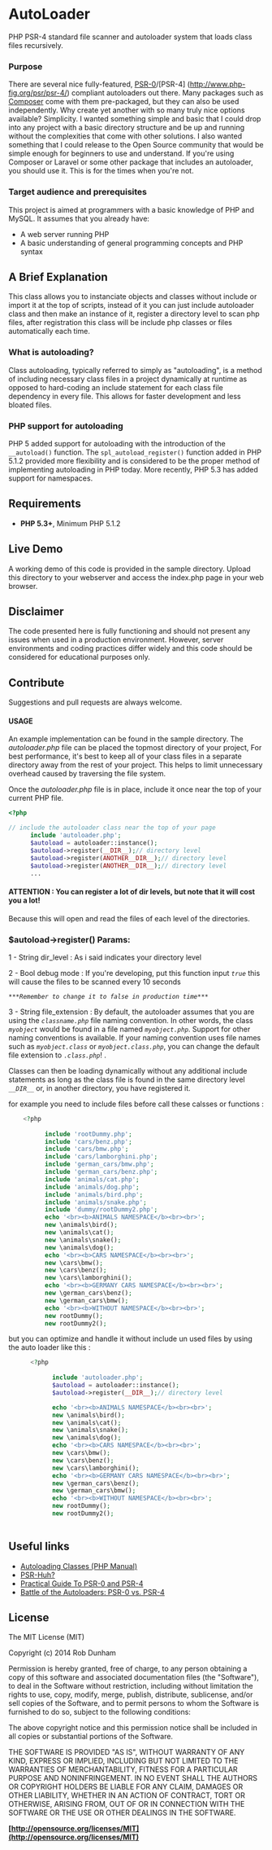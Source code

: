 # AutoLoader
PHP PSR-4 standard file scanner and autoloader system that loads class files recursively.


### Purpose

There are several nice fully-featured, [PSR-0](http://www.php-fig.org/psr/psr-0/)/[PSR-4]
(http://www.php-fig.org/psr/psr-4/) compliant autoloaders out there.  Many
packages such as [Composer]() come with them pre-packaged, but they can also be
used independently.  Why create yet another with so many truly nice options
available?  Simplicity.  I wanted something simple and basic that I could drop
into any project with a basic directory structure and be up and running without
the complexities that come with other solutions.  I also wanted something that
I could release to the Open Source community that would be simple enough for
beginners to use and understand.  If you're using Composer or Laravel or some
other package that includes an autoloader, you should use it.  This is for the
times when you're not.

### Target audience and prerequisites
This project is aimed at programmers with a basic knowledge of PHP and MySQL.
It assumes that you already have:
* A web server running PHP
* A basic understanding of general programming concepts and PHP syntax

## A Brief Explanation

This class allows you to instanciate objects and classes without include or import it at the top of
scripts, instead of it you can just include autoloader class and then make an instance of it, register a directory level to scan php files, after registration this class will be include php classes or files automatically each time. 

### What is autoloading?
Class autoloading, typically referred to simply as "autoloading", is a method
of including necessary class files in a project dynamically at runtime as
opposed to hard-coding an include statement for each class file dependency in
every file.  This allows for faster development and less bloated files.

### PHP support for autoloading
PHP 5 added support for autoloading with the introduction of the `__autoload()`
function.  The `spl_autoload_register()` function added in PHP 5.1.2 provided
more flexibility and is considered to be the proper method of implementing
autoloading in PHP today.  More recently, PHP 5.3 has added support for
namespaces.

## Requirements

* **PHP 5.3+**, Minimum PHP 5.1.2

## Live Demo
A working demo of this code is provided in the sample directory.  Upload this
directory to your webserver and access the index.php page in your web browser.

## Disclaimer

The code presented here is fully functioning and should not present any issues
when used in a production environment.  However, server environments and coding
practices differ widely and this code should be considered for educational
purposes only.

## Contribute

Suggestions and pull requests are always welcome.

#### USAGE

An example implementation can be found in the sample directory.  The
*autoloader.php* file can be placed the topmost directory of your project,
For best performance, it's best to keep all of your class files in a separate directory
away from the rest of your project.  This helps to limit unnecessary overhead
caused by traversing the file system.

Once the *autoloader.php* file is in place, include it once near the top of your
current PHP file.

```php
<?php

// include the autoloader class near the top of your page
      include 'autoloader.php';
      $autoload = autoloader::instance();
      $autoload->register(__DIR__);// directory level
      $autoload->register(ANOTHER__DIR__);// directory level
      $autoload->register(ANOTHER__DIR__);// directory level
      ...

```
#### ATTENTION : You can register a lot of dir levels, but note that it will cost you a lot!
Because this will open and read the files of each level of the directories.

### $autoload->register() Params:

1 - String dir_level : As i said indicates your directory level 

2 - Bool debug mode : If you're developing, put this function input *`true`*
this will cause the files to be scanned every 10 seconds

*`***Remember to change it to false in production time***`*

3 - String file_extension : By default, the autoloader assumes that you are using the *`classname.php`* file
naming convention.  In other words, the class *`myobject`* would be found in a
file named *`myobject.php`*.  Support for other naming conventions is available.
If your naming convention uses file names such as *`myobject.class`* or *`myobject.class.php`*, you can change the
default file extension to *`.class.php`*! .


Classes can then be loading dynamically without any additional include
statements as long as the class file is found in the same directory level *`__DIR__`* or, in 
another directory, you have registered it.

  for example you need to include files before call these calsses or functions : 

```php
    <?php
    
          include 'rootDummy.php';
          include 'cars/benz.php';
          include 'cars/bmw.php';
          include 'cars/lamborghini.php';
          include 'german_cars/bmw.php';
          include 'german_cars/benz.php';
          include 'animals/cat.php';
          include 'animals/dog.php';
          include 'animals/bird.php';
          include 'animals/snake.php';
          include 'dummy/rootDummy2.php';
          echo '<br><b>ANIMALS NAMESPACE</b><br><br>';
          new \animals\bird();
          new \animals\cat();
          new \animals\snake();
          new \animals\dog();
          echo '<br><b>CARS NAMESPACE</b><br><br>';
          new \cars\bmw();
          new \cars\benz();
          new \cars\lamborghini();
          echo '<br><b>GERMANY CARS NAMESPACE</b><br><br>';
          new \german_cars\benz();
          new \german_cars\bmw();
          echo '<br><b>WITHOUT NAMESPACE</b><br><br>';
          new rootDummy();
          new rootDummy2();
 ```
 but you can optimize and handle it without include un used files by using the auto loader like this :

```php
      <?php
      
            include 'autoloader.php';
            $autoload = autoloader::instance();
            $autoload->register(__DIR__);// directory level

            echo '<br><b>ANIMALS NAMESPACE</b><br><br>';
            new \animals\bird();
            new \animals\cat();
            new \animals\snake();
            new \animals\dog();
            echo '<br><b>CARS NAMESPACE</b><br><br>';
            new \cars\bmw();
            new \cars\benz();
            new \cars\lamborghini();
            echo '<br><b>GERMANY CARS NAMESPACE</b><br><br>';
            new \german_cars\benz();
            new \german_cars\bmw();
            echo '<br><b>WITHOUT NAMESPACE</b><br><br>';
            new rootDummy();
            new rootDummy2(); 
      
```

## Useful links

- [Autoloading Classes (PHP Manual)](http://php.net/manual/en/language.oop5.autoload.php)
- [PSR-Huh?](http://code.tutsplus.com/tutorials/psr-huh--net-29314)
- [Practical Guide To PSR-0 and PSR-4](http://engineeredweb.com/blog/2014/practical-guide-psr0-psr4/)
- [Battle of the Autoloaders: PSR-0 vs. PSR-4](http://www.sitepoint.com/battle-autoloaders-psr-0-vs-psr-4/)

      
## License

The MIT License (MIT)

Copyright (c) 2014 Rob Dunham

Permission is hereby granted, free of charge, to any person obtaining a copy
of this software and associated documentation files (the "Software"), to deal
in the Software without restriction, including without limitation the rights
to use, copy, modify, merge, publish, distribute, sublicense, and/or sell
copies of the Software, and to permit persons to whom the Software is
furnished to do so, subject to the following conditions:

The above copyright notice and this permission notice shall be included in all
copies or substantial portions of the Software.

THE SOFTWARE IS PROVIDED "AS IS", WITHOUT WARRANTY OF ANY KIND, EXPRESS OR
IMPLIED, INCLUDING BUT NOT LIMITED TO THE WARRANTIES OF MERCHANTABILITY,
FITNESS FOR A PARTICULAR PURPOSE AND NONINFRINGEMENT. IN NO EVENT SHALL THE
AUTHORS OR COPYRIGHT HOLDERS BE LIABLE FOR ANY CLAIM, DAMAGES OR OTHER
LIABILITY, WHETHER IN AN ACTION OF CONTRACT, TORT OR OTHERWISE, ARISING FROM,
OUT OF OR IN CONNECTION WITH THE SOFTWARE OR THE USE OR OTHER DEALINGS IN THE
SOFTWARE.

**[http://opensource.org/licenses/MIT](http://opensource.org/licenses/MIT)**

